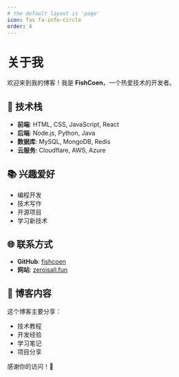 ```yaml
---
# the default layout is 'page'
icon: fas fa-info-circle
order: 4
---
```


# 关于我

欢迎来到我的博客！我是 **FishCoen**，一个热爱技术的开发者。

## 🚀 技术栈

- **前端**: HTML, CSS, JavaScript, React
- **后端**: Node.js, Python, Java
- **数据库**: MySQL, MongoDB, Redis
- **云服务**: Cloudflare, AWS, Azure

## 📚 兴趣爱好

- 编程开发
- 技术写作
- 开源项目
- 学习新技术

## 🌐 联系方式

- **GitHub**: [fishcoen](https://github.com/fishcoen)
- **网站**: [zeroisall.fun](https://zeroisall.fun)

## 📝 博客内容

这个博客主要分享：
- 技术教程
- 开发经验
- 学习笔记
- 项目分享

感谢你的访问！🎉
